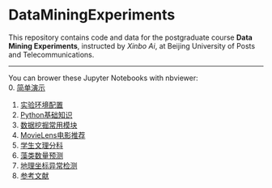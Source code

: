 # DataMiningExperiments


This repository contains code and data for the postgraduate course **Data Mining Experiments**, instructed by *Xinbo Ai*, at Beijing University of Posts and Telecommunications.

---

You can brower these Jupyter Notebooks with nbviewer:  
0. [简单演示](https://nbviewer.jupyter.org/github/byaxb/DataMiningExperiments/blob/master/ch00_%E7%BA%BF%E6%80%A7%E5%9B%9E%E5%BD%92.ipynb)  
1. [实验环境配置](https://nbviewer.jupyter.org/github/byaxb/DataMiningExperiments/blob/master/ch01_%E5%AE%9E%E9%AA%8C%E7%8E%AF%E5%A2%83%E9%85%8D%E7%BD%AE.ipynb)  
2. [Python基础知识](https://nbviewer.jupyter.org/github/byaxb/DataMiningExperiments/blob/master/ch02_python%E5%9F%BA%E7%A1%80%E7%9F%A5%E8%AF%86.ipynb)  
3. [数据挖掘常用模块](https://nbviewer.jupyter.org/github/byaxb/DataMiningExperiments/blob/master/ch03_%E6%95%B0%E6%8D%AE%E6%8C%96%E6%8E%98%E5%B8%B8%E7%94%A8%E6%A8%A1%E5%9D%97.ipynb)  
4. [MovieLens电影推荐](https://nbviewer.jupyter.org/github/byaxb/DataMiningExperiments/blob/master/ch04_MovieLens%E7%94%B5%E5%BD%B1%E6%8E%A8%E8%8D%90.ipynb)  
5. [学生文理分科](https://nbviewer.jupyter.org/github/byaxb/DataMiningExperiments/blob/master/ch05_%E5%AD%A6%E7%94%9F%E6%96%87%E7%90%86%E5%88%86%E7%A7%91.ipynb)  
6. [藻类数量预测](https://nbviewer.jupyter.org/github/byaxb/DataMiningExperiments/blob/master/ch06_%E8%97%BB%E7%B1%BB%E6%95%B0%E9%87%8F%E9%A2%84%E6%B5%8B.ipynb)  
7. [地理坐标异常检测](https://nbviewer.jupyter.org/github/byaxb/DataMiningExperiments/blob/master/ch07_%E5%9C%B0%E7%90%86%E5%9D%90%E6%A0%87%E5%BC%82%E5%B8%B8%E6%A3%80%E6%B5%8B.ipynb)  
8. [参考文献](https://nbviewer.jupyter.org/github/byaxb/DataMiningExperiments/blob/master/ch08_%E5%8F%82%E8%80%83%E6%96%87%E7%8C%AE.ipynb)

